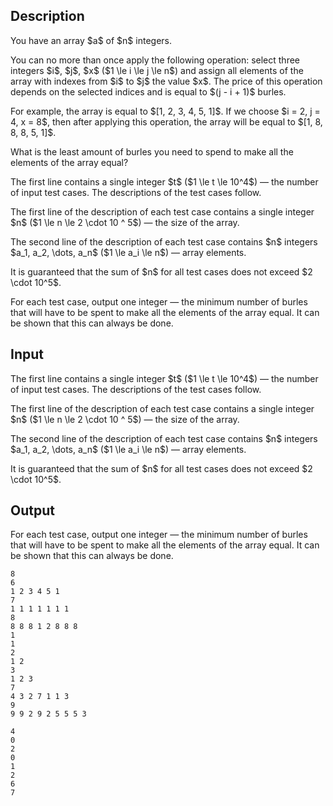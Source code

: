 ## Description

<div><p>You have an array $a$ of $n$ integers. </p><p>You can <span class="tex-font-style-bf">no more than once</span> apply the following operation: select three integers $i$, $j$, $x$ ($1 \le i \le j \le n$) and assign all elements of the array with indexes from $i$ to $j$ the value $x$. The price of this operation depends on the selected indices and is equal to $(j - i + 1)$ burles. </p><p>For example, the array is equal to $[1, 2, 3, 4, 5, 1]$. If we choose $i = 2, j = 4, x = 8$, then after applying this operation, the array will be equal to $[1, 8, 8, 8, 5, 1]$.</p><p>What is the least amount of burles you need to spend to make all the elements of the array equal?</p></div><div class="input-specification"><p>The first line contains a single integer $t$ ($1 \le t \le 10^4$) — the number of input test cases. The descriptions of the test cases follow.</p><p>The first line of the description of each test case contains a single integer $n$ ($1 \le n \le 2 \cdot 10 ^ 5$) — the size of the array.</p><p>The second line of the description of each test case contains $n$ integers $a_1, a_2, \dots, a_n$ ($1 \le a_i \le n$) — array elements.</p><p>It is guaranteed that the sum of $n$ for all test cases does not exceed $2 \cdot 10^5$.</p></div><div class="output-specification"><p>For each test case, output one integer — the minimum number of burles that will have to be spent to make all the elements of the array equal. It can be shown that this can always be done.</p></div>

## Input

<p>The first line contains a single integer $t$ ($1 \le t \le 10^4$) — the number of input test cases. The descriptions of the test cases follow.</p><p>The first line of the description of each test case contains a single integer $n$ ($1 \le n \le 2 \cdot 10 ^ 5$) — the size of the array.</p><p>The second line of the description of each test case contains $n$ integers $a_1, a_2, \dots, a_n$ ($1 \le a_i \le n$) — array elements.</p><p>It is guaranteed that the sum of $n$ for all test cases does not exceed $2 \cdot 10^5$.</p>

## Output

<p>For each test case, output one integer — the minimum number of burles that will have to be spent to make all the elements of the array equal. It can be shown that this can always be done.</p>





```input1|2,3,6,7,10,11,14,15
8
6
1 2 3 4 5 1
7
1 1 1 1 1 1 1
8
8 8 8 1 2 8 8 8
1
1
2
1 2
3
1 2 3
7
4 3 2 7 1 1 3
9
9 9 2 9 2 5 5 5 3
```




```output1
4
0
2
0
1
2
6
7
```


